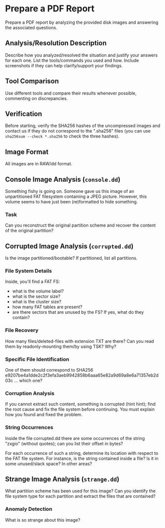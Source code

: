 # Prepare a PDF Report

Prepare a PDF report by analyzing the provided disk images and answering the associated questions.

## Analysis/Resolution Description

Describe how you analyzed/resolved the situation and justify your answers for each one. List the tools/commands you used and how. Include screenshots if they can help clarify/support your findings.

## Tool Comparison

Use different tools and compare their results whenever possible, commenting on discrepancies.

## Verification

Before starting, verify the SHA256 hashes of the uncompressed images and contact us if they do not correspond to the ".sha256" files (you can use `sha256sum --check *.sha256` to check the three hashes).

## Image Format

All images are in RAW/dd format.

## Console Image Analysis (`console.dd`)

Something fishy is going on. Someone gave us this image of an unpartitioned FAT filesystem containing a JPEG picture. However, this volume seems to have just been (re)formatted to hide something.

### Task

Can you reconstruct the original partition scheme and recover the content of the original partition?

## Corrupted Image Analysis (`corrupted.dd`)

Is the image partitioned/bootable? If partitioned, list all partitions.

### File System Details

Inside, you'll find a FAT FS:

- what is the volume label?
- what is the sector size?
- what is the cluster size?
- how many FAT tables are present?
- are there sectors that are unused by the FS? If yes, what do they contain?

### File Recovery

How many files/deleted-files with extension TXT are there?
Can you read them by readonly-mounting them/by using TSK? Why?

### Specific File Identification

One of them should correspond to SHA256 e9207be4a1dde2c2f3efa3aeb9942858b6aaa65e82a9d69a8e6a71357eb2d03c
... which one?

### Corruption Analysis

If you cannot extract such content, something is corrupted (hint hint); find the root cause and fix the file system before continuing. You must explain how you found and fixed the problem.

### String Occurrences

Inside the file corrupted.dd there are some occurrences of the string "zxgio" (without quotes); can you list their offset in bytes?

For each occurrence of such a string, determine its location with respect to the FAT file system. For instance, is the string contained inside a file? Is it in some unused/slack space? In other areas?

## Strange Image Analysis (`strange.dd`)

What partition scheme has been used for this image?
Can you identify the file system type for each partition and extract the files that are contained?

### Anomaly Detection

What is so strange about this image?
